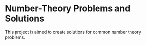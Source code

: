 # Number-Theory Problems and Solutions

This project is aimed to create solutions for common number theory problems.
